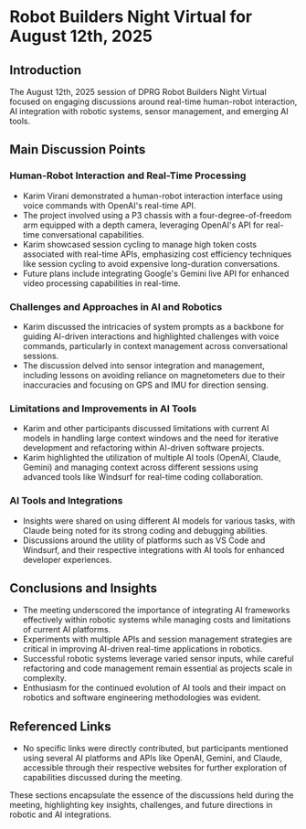 # Robot Builders Night Virtual for August 12th, 2025

## Introduction
The August 12th, 2025 session of DPRG Robot Builders Night Virtual focused on engaging discussions around real-time human-robot interaction, AI integration with robotic systems, sensor management, and emerging AI tools.

## Main Discussion Points

### Human-Robot Interaction and Real-Time Processing
- Karim Virani demonstrated a human-robot interaction interface using voice commands with OpenAI's real-time API. 
- The project involved using a P3 chassis with a four-degree-of-freedom arm equipped with a depth camera, leveraging OpenAI's API for real-time conversational capabilities.
- Karim showcased session cycling to manage high token costs associated with real-time APIs, emphasizing cost efficiency techniques like session cycling to avoid expensive long-duration conversations.
- Future plans include integrating Google's Gemini live API for enhanced video processing capabilities in real-time.

### Challenges and Approaches in AI and Robotics
- Karim discussed the intricacies of system prompts as a backbone for guiding AI-driven interactions and highlighted challenges with voice commands, particularly in context management across conversational sessions.
- The discussion delved into sensor integration and management, including lessons on avoiding reliance on magnetometers due to their inaccuracies and focusing on GPS and IMU for direction sensing.

### Limitations and Improvements in AI Tools
- Karim and other participants discussed limitations with current AI models in handling large context windows and the need for iterative development and refactoring within AI-driven software projects.
- Karim highlighted the utilization of multiple AI tools (OpenAI, Claude, Gemini) and managing context across different sessions using advanced tools like Windsurf for real-time coding collaboration.

### AI Tools and Integrations
- Insights were shared on using different AI models for various tasks, with Claude being noted for its strong coding and debugging abilities.
- Discussions around the utility of platforms such as VS Code and Windsurf, and their respective integrations with AI tools for enhanced developer experiences.

## Conclusions and Insights
- The meeting underscored the importance of integrating AI frameworks effectively within robotic systems while managing costs and limitations of current AI platforms.
- Experiments with multiple APIs and session management strategies are critical in improving AI-driven real-time applications in robotics.
- Successful robotic systems leverage varied sensor inputs, while careful refactoring and code management remain essential as projects scale in complexity.
- Enthusiasm for the continued evolution of AI tools and their impact on robotics and software engineering methodologies was evident.

## Referenced Links
- No specific links were directly contributed, but participants mentioned using several AI platforms and APIs like OpenAI, Gemini, and Claude, accessible through their respective websites for further exploration of capabilities discussed during the meeting.

These sections encapsulate the essence of the discussions held during the meeting, highlighting key insights, challenges, and future directions in robotic and AI integrations.